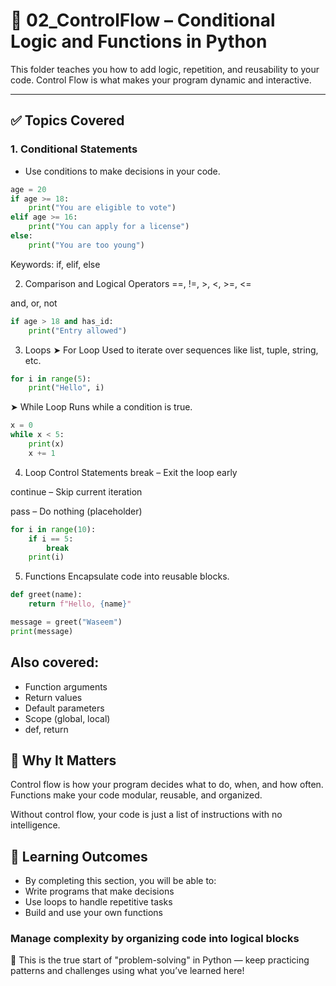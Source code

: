 # 🔁 02_ControlFlow – Conditional Logic and Functions in Python

This folder teaches you how to add logic, repetition, and reusability to your code. Control Flow is what makes your program dynamic and interactive.

---

## ✅ Topics Covered

### 1. Conditional Statements

- Use conditions to make decisions in your code.

```python
age = 20
if age >= 18:
    print("You are eligible to vote")
elif age >= 16:
    print("You can apply for a license")
else:
    print("You are too young")
```


Keywords: if, elif, else

2. Comparison and Logical Operators
==, !=, >, <, >=, <=

and, or, not
```python
if age > 18 and has_id:
    print("Entry allowed")
```
3. Loops
➤ For Loop
Used to iterate over sequences like list, tuple, string, etc.
```python
for i in range(5):
    print("Hello", i)
```


➤ While Loop
Runs while a condition is true.
```python
x = 0
while x < 5:
    print(x)
    x += 1
```

4. Loop Control Statements
break – Exit the loop early

continue – Skip current iteration

pass – Do nothing (placeholder)

```python
for i in range(10):
    if i == 5:
        break
    print(i)
```

5. Functions
Encapsulate code into reusable blocks.

```python
def greet(name):
    return f"Hello, {name}"

message = greet("Waseem")
print(message)
```


## Also covered:

* Function arguments
* Return values
* Default parameters
* Scope (global, local)
* def, return

## 🧠 Why It Matters
Control flow is how your program decides what to do, when, and how often.
Functions make your code modular, reusable, and organized.

Without control flow, your code is just a list of instructions with no intelligence.

## 🎯 Learning Outcomes
* By completing this section, you will be able to:
* Write programs that make decisions
* Use loops to handle repetitive tasks
* Build and use your own functions

### Manage complexity by organizing code into logical blocks

📌 This is the true start of "problem-solving" in Python — keep practicing patterns and challenges using what you’ve learned here!
